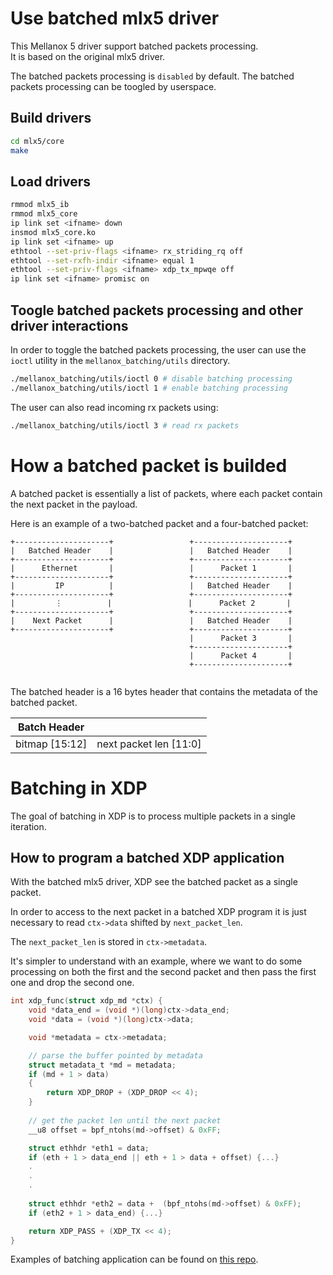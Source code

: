 # Use batched mlx5 driver

This Mellanox 5 driver support batched packets processing.   
It is based on the original mlx5 driver.   

The batched packets processing is `disabled` by default. The batched packets processing can be toogled by userspace.   

## Build drivers

```bash
cd mlx5/core
make
```

## Load drivers

```bash
rmmod mlx5_ib
rmmod mlx5_core
ip link set <ifname> down
insmod mlx5_core.ko
ip link set <ifname> up
ethtool --set-priv-flags <ifname> rx_striding_rq off
ethtool --set-rxfh-indir <ifname> equal 1
ethtool --set-priv-flags <ifname> xdp_tx_mpwqe off
ip link set <ifname> promisc on
```

## Toogle batched packets processing and other driver interactions

In order to toggle the batched packets processing, the user can use the `ioctl` utility in the `mellanox_batching/utils` directory.
```bash
./mellanox_batching/utils/ioctl 0 # disable batching processing
./mellanox_batching/utils/ioctl 1 # enable batching processing
```

The user can also read incoming rx packets using:
```bash
./mellanox_batching/utils/ioctl 3 # read rx packets
```

# How a batched packet is builded
A batched packet is essentially a list of packets, where each packet contain the next packet in the payload.

Here is an example of a two-batched packet and a four-batched packet:
```
+---------------------+                 +---------------------+
|   Batched Header    |                 |   Batched Header    |
+---------------------+                 +---------------------+
|      Ethernet       |                 |      Packet 1       |
+---------------------+                 +---------------------+
|         IP          |                 |   Batched Header    |
+---------------------+                 +---------------------+
|         ⋮          |                 |      Packet 2       |
+---------------------+                 +---------------------+
|    Next Packet      |                 |   Batched Header    |
+---------------------+                 +---------------------+
                                        |      Packet 3       |
                                        +---------------------+
                                        |      Packet 4       |
                                        +---------------------+
                                        
```
The batched header is a 16 bytes header that contains the metadata of the batched packet.

| Batch Header    |                         |
|-----------------|----------------------   |
| bitmap [15:12]  |  next packet len [11:0] |


# Batching in XDP

The goal of batching in XDP is to process multiple packets in a single iteration.

## How to program a batched XDP application

With the batched mlx5 driver, XDP see the batched packet as a single packet.  

In order to access to the next packet in a batched XDP program it is just necessary to read `ctx->data` shifted by `next_packet_len`.

The `next_packet_len` is stored in `ctx->metadata`.

It's simpler to understand with an example, where we want to do some processing on both the first and the second packet and then pass the first one and drop the second one.
```c
int xdp_func(struct xdp_md *ctx) {
    void *data_end = (void *)(long)ctx->data_end;
    void *data = (void *)(long)ctx->data;

    void *metadata = ctx->metadata;

    // parse the buffer pointed by metadata
    struct metadata_t *md = metadata;
    if (md + 1 > data)
    {
        return XDP_DROP + (XDP_DROP << 4);
    }
    
    // get the packet len until the next packet
    __u8 offset = bpf_ntohs(md->offset) & 0xFF;

    struct ethhdr *eth1 = data;
    if (eth + 1 > data_end || eth + 1 > data + offset) {...}
    .
    .
    .
    
    struct ethhdr *eth2 = data +  (bpf_ntohs(md->offset) & 0xFF);
    if (eth2 + 1 > data_end) {...}

    return XDP_PASS + (XDP_TX << 4);
}
```

Examples of batching application can be found on [this repo](https://github.com/CiZ01/bxdp.git).


